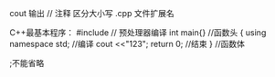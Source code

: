 cout 输出
// 注释
区分大小写
.cpp 文件扩展名

C++最基本程序：
#include <iostream>  // 预处理器编译
int main{}    //函数头
{
    using namespace std;    //编译
    cout <<"123";
    return 0;   //结束
}  //函数体

;不能省略
